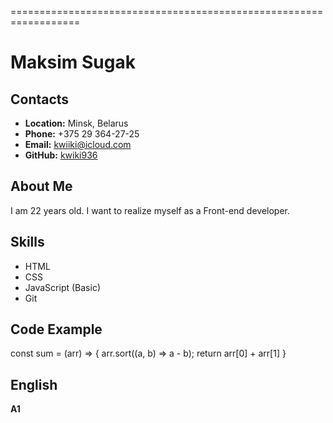 ==================================================================

**Maksim Sugak**
====================

**Contacts**
------------

*   **Location:** Minsk, Belarus
*   **Phone:** +375 29 364-27-25
*   **Email:** kwiiki@icloud.com
*   **GitHub:** [kwiki936](https://github.com/kwiki936)

**About Me**
------------

I am 22 years old. I want to realize myself as a Front-end developer.

**Skills**
----------

*   HTML
*   CSS
*   JavaScript (Basic)
*   Git

**Code Example**
----------------

  const sum = (arr) => {
    arr.sort((a, b) => a - b);
    return arr[0] + arr[1]
  }

**English**
-----------

**A1** 

